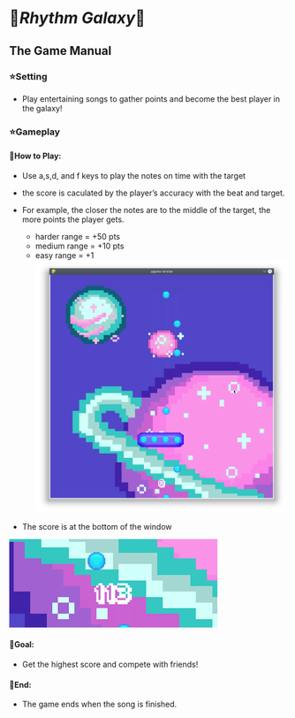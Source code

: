 # :milky_way:_**Rhythm Galaxy**_:milky_way:

## The Game Manual

### :star:Setting
  - Play entertaining songs to gather points and become the best player in the galaxy! 
  
### :star:Gameplay
#### :gem:How to Play:
  - Use a,s,d, and f keys to play the notes on time with the target
  
  - the score is caculated by the player’s accuracy with the beat and target.
  - For example, the closer the notes are to the middle of the target, the more points the player gets.
    - harder range = +50 pts
    - medium range = +10 pts
    - easy range = +1
 ![screen shot](https://github.com/FB-18-19-PreAP-CS/mygame-uwu/blob/master/game_shot.png?raw=true)
  - The score is at the bottom of the window
  
  ![score](https://github.com/FB-18-19-PreAP-CS/mygame-uwu/blob/master/score.png?raw=true)
#### :gem:Goal:
  - Get the highest score and compete with friends! 

#### :gem:End:
  - The game ends when the song is finished.
